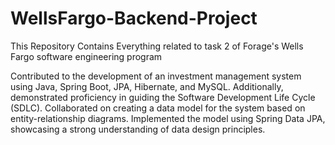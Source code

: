 # WellsFargo-Backend-Project
This Repository Contains Everything related to task 2 of Forage's Wells Fargo software engineering program

Contributed to the development of an investment management system using Java, Spring Boot, JPA, Hibernate, and MySQL. Additionally, demonstrated proficiency in guiding the Software Development Life Cycle (SDLC).
Collaborated on creating a data model for the system based on entity-relationship diagrams. Implemented the model using Spring Data JPA, showcasing a strong understanding of data design principles.
